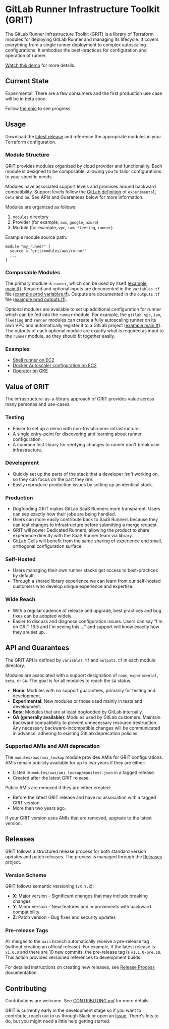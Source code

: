 # GitLab Runner Infrastructure Toolkit (GRIT)

The GitLab Runner Infrastructure Toolkit (GRIT) is a library of
Terraform modules for deploying GitLab Runner and managing its
lifecycle. It covers everything from a single runner deployment to
complex autoscaling configurations. It embodies the best-practices
for configuration and operation of runner.

[Watch this demo](https://youtu.be/sWugZ_eW5nQ) for more details.

## Current State

Experimental. There are a few consumers and the first production use
case will be in beta soon.

Follow [the epic](https://gitlab.com/groups/gitlab-org/ci-cd/runner-tools/-/epics/1) to see progress.

## Usage

Download the [latest release](https://gitlab.com/gitlab-org/ci-cd/runner-tools/grit/-/releases) and reference the appropriate modules in your Terraform configuration.

### Module Structure

GRIT provides modules organized by cloud provider and functionality. Each module is designed to be composable, allowing you to tailor configurations to your specific needs.

Modules have associated support levels and promises around
backward compatibility. Support levels follow the
[GitLab definition](https://docs.gitlab.com/ee/policy/experiment-beta-support.html)
of `experimental`, `beta` and `GA`. See APIs and Guarantees below for more
information.

Modules are organized as follows:

1. `modules` directory
1. Provider (for example, `aws`, `google`, `azure`)
1. Module (for example, `vpc`, `iam`, `fleeting`, `runner`)

Example module source path:

```hcl
module "my_runner" {
  source = "grit/modules/aws/runner"
  ...
}
```

### Composable Modules

The primary module is `runner`, which can be used by itself
([example main.tf](examples/test-shell-runner-only-ec2/main.tf)).
Required and optional inputs are documented in the `variables.tf` file
([example prod variables.tf](modules/aws/runner/variables.tf)).
Outputs are documented in the `outputs.tf` file
([example prod outputs.tf](modules/aws/runner/outputs.tf)).

Optional modules are available to set up additional configuration for
runner which can be fed into the `runner` module. For example, the
`gitlab`, `vpc`, `iam`, `fleeting` and `runner` modules can create a
fully autoscaling runner on its own VPC and automatically register it
to a GitLab project ([example main.tf](examples/docker-autoscaler-ec2-deployed-with-gitlab-ci/main.tf)).
The outputs of each optional module are exactly what is required as input to the
`runner` module, so they should fit together easily.

### Examples

- [Shell runner on EC2](examples/test-shell-runner-only-ec2/main.tf)
- [Docker Autoscaler configuration on EC2](examples/docker-autoscaler-ec2-deployed-with-gitlab-ci/main.tf)
- [Operator on GKE](examples/test-runner-gke-google/main.tf)

## Value of GRIT

The infrastructure-as-a-library approach of GRIT provides value across
many personas and use-cases.

### Testing

- Easier to set up a demo with non-trivial runner infrastructure.
- A single entry-point for discovering and learning about runner configuration.
- A common test library for verifying changes to runner don't break user infrastructure.

### Development

- Quickly set up the parts of the stack that a developer *isn't* working on, so they can focus on the part they *are*.
- Easily reproduce production issues by setting up an identical stack.

### Production

- Dogfooding GRIT makes GitLab SaaS Runners more transparent. Users can see exactly how their jobs are being handled.
- Users can more easily contribute back to SaaS Runners because they can test changes to infrastructure before submitting a merge request.
- GRIT will power Dedicated Runners, allowing the product to share experience directly with the SaaS Runner team via library.
- GitLab Cells will benefit from the same sharing of experience and small, orthogonal configuration surface.

### Self-Hosted

- Users managing their own runner stacks get access to best-practices by default.
- Through a shared library experience we can learn from our self-hosted customers who develop unique experience and expertise.

### Wide Reach

- With a regular cadence of release and upgrade, best practices and bug fixes can be adopted widely.
- Easier to discuss and diagnose configuration issues. Users can say "I'm on GRIT 16.5 and I'm seeing this ..." and support will know exactly how they are set up.

## API and Guarantees

The GRIT API is defined by `variables.tf` and `outputs.tf` in each module directory.

Modules are associated with a support designation of `none`, `experimental`, `beta`, or `GA`. The goal is for all 
modules to reach the `GA` status.

- **None**: Modules with no support guarantees, primarily for testing and development.
- **Experimental**: New modules or those used mainly in tests and development.
- **Beta**: Modules that are at least dogfooded by GitLab internally.
- **GA (generally available)**: Modules used by GitLab customers. Maintain backward compatibility to prevent unnecessary resource destruction. Any necessary backward-incompatible changes will be communicated in advance, adhering to existing GitLab deprecation policies.

### Supported AMIs and AMI deprecation

The `modules/aws/ami_lookup` module provides AMIs for GRIT configurations.
AMIs remain publicly available for up to two years if they are either:

- Listed in `modules/aws/ami_lookup/manifest.json` in a tagged release.
- Created after the latest GRIT release.

Public AMIs are removed if they are either created:

- Before the latest GRIT release and have no association with a tagged GRIT version.
- More than two years ago.

If your GRIT version uses AMIs that are removed, upgrade to the latest version.

## Releases

GRIT follows a structured release process for both standard version updates and patch releases. The process is managed through the [Releases](https://gitlab.com/gitlab-org/ci-cd/runner-tools/releases) project.

### Version Scheme

GRIT follows semantic versioning (`vX.Y.Z`):

- **X**: Major version - Significant changes that may include breaking changes
- **Y**: Minor version - New features and improvements with backward compatibility
- **Z**: Patch version - Bug fixes and security updates

### Pre-release Tags

All merges to the `main` branch automatically receive a pre-release tag (without creating an official release).
For example, if the latest release is `v1.0.0` and there are 10 new commits, the pre-release tag is `v1.1.0-pre.10`.
This action provides versioned references to development builds.

For detailed instructions on creating new releases, see [Release Process](docs/release_process.md) documentation.

## Contributing

Contributions are welcome. See [CONTRIBUTING.md](CONTRIBUTING.md) for more details.

GRIT is currently early in the development stage so if you want to
contribute, reach out to us through Slack or open an
[Issue](https://gitlab.com/gitlab-org/ci-cd/runner-tools/grit/-/issues). There's
lots to do, but you might need a little help getting started.
